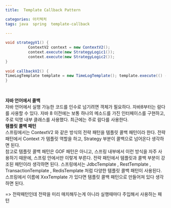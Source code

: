 ```yaml
---
title:  Template Callback Pattern

categories: 아키텍처 
tags: java  spring  template-callback
 
---
```


  
  
```java  
void strategyV1() {  
          ContextV2 context = new ContextV2();  
          context.execute(new StrategyLogic1());  
          context.execute(new StrategyLogic2());  
}   
  
void callbackV2() {  
TimeLogTemplate template = new TimeLogTemplate(); template.execute(() -> log.info("비즈니스 로직1 실행")); template.execute(() -> log.info("비즈니스 로직2 실행"));   
}   
  
  
```  
  
  
**자바 언어에서 콜백**  
자바 언어에서 실행 가능한 코드를 인수로 넘기려면 객체가 필요하다. 자바8부터는 람다를 사용할 수 있다. 자바 8 이전에는 보통 하나의 메소드를 가진 인터페이스를 구현하고, 주로 익명 내부 클래스를 사용했다. 최근에는 주로 람다를 사용한다.   
**템플릿 콜백 패턴**  
스프링에서는 ContextV2 와 같은 방식의 전략 패턴을 템플릿 콜백 패턴이라 한다. 전략 패턴에서 Context 가 템플릿 역할을 하고, Strategy 부분이 콜백으로 넘어온다 생각하면 된다.  
참고로 템플릿 콜백 패턴은 GOF 패턴은 아니고, 스프링 내부에서 이런 방식을 자주 사용하기 때문에, 스프링 안에서만 이렇게 부른다. 전략 패턴에서 템플릿과 콜백 부분이 강조된 패턴이라 생각하면 된다. 스프링에서는 JdbcTemplate , RestTemplate , TransactionTemplate , RedisTemplate 처럼 다양한 템플릿 콜백 패턴이 사용된다. 스프링에서 이름에 XxxTemplate 가 있다면 템플릿 콜백 패턴으로 만들어져 있다 생각하면 된다.   
  
  
=> 전략패턴인데 전략을 미리 매치해두는게 아니라 실행때마다 주입해서 사용하는 패턴  
  
